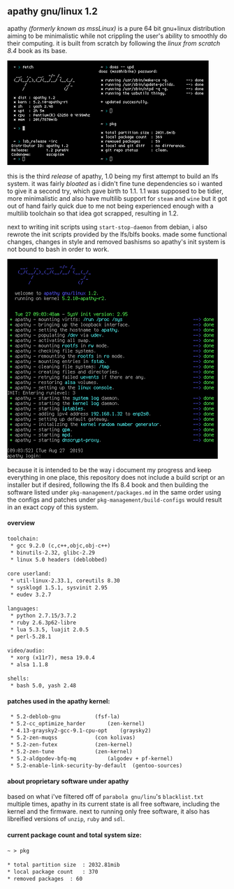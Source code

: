 ## apathy gnu/linux 1.2
apathy *(formerly known as mssLinux)* is a pure 64 bit gnu+linux distribution aiming to be minimalistic while not crippling the user's ability to smoothly do their computing. it is built from scratch by following the *linux from scratch 8.4* book as its base.

![yes](assets/fetch.png)

this is the third *release* of apathy, 1.0 being my first attempt to build an lfs system. it was fairly *bloated* as i didn't fine tune dependencies so i wanted to give it a second try, which gave birth to 1.1. 1.1 was supposed to be tidier, more minimalistic and also have multilib support for `steam` and `wine` but it got out of hand fairly quick due to me not being experienced enough with a multilib toolchain so that idea got scrapped, resulting in 1.2.

next to writing init scripts using `start-stop-daemon` from debian, i also rewrote the init scripts provided by the lfs/blfs books. made some functional changes, changes in style and removed bashisms so apathy's init system is not bound to bash in order to work.

![yes](assets/init.png)

because it is intended to be the way i document my progress and keep everything in one place, this repository does not include a build script or an installer but if desired, following the lfs 8.4 book and then building the software listed under `pkg-management/packages.md` in the same order using the configs and patches under `pkg-management/build-configs` would result in an exact copy of this system.

#### overview
```
toolchain:
 * gcc 9.2.0 (c,c++,objc,obj-c++)
 * binutils-2.32, glibc-2.29
 * linux 5.0 headers (deblobbed)

core userland:
 * util-linux-2.33.1, coreutils 8.30
 * sysklogd 1.5.1, sysvinit 2.95
 * eudev 3.2.7

languages:
 * python 2.7.15/3.7.2
 * ruby 2.6.3p62-libre
 * lua 5.3.5, luajit 2.0.5
 * perl-5.28.1

video/audio:
 * xorg (x11r7), mesa 19.0.4
 * alsa 1.1.8

shells:
 * bash 5.0, yash 2.48
```

#### patches used in the apathy kernel:
```
 * 5.2-deblob-gnu			(fsf-la)
 * 5.2-cc_optimize_harder		(zen-kernel)
 * 4.13-graysky2-gcc-9.1-cpu-opt	(graysky2)
 * 5.2-zen-muqss			(con kolivas)
 * 5.2-zen-futex			(zen-kernel)
 * 5.2-zen-tune				(zen-kernel)
 * 5.2-aldgodev-bfq-mq			(algodev + pf-kernel)
 * 5.2-enable-link-security-by-default	(gentoo-sources)
```

#### about proprietary software under apathy
based on what i've filtered off of `parabola gnu/linu`'s `blacklist.txt` multiple times, apathy in its current state is all free software, including the kernel and the firmware. next to running only free software, it also has libreified versions of `unzip`, `ruby` and `sdl`.

#### current package count and total system size:
```
~ > pkg

* total partition size	: 2032.81mib
* local package count	: 370
* removed packages	: 60

```
